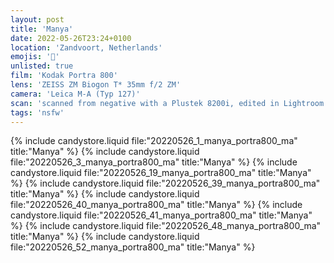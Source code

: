 ```yaml
---
layout: post
title: 'Manya'
date: 2022-05-26T23:24+0100
location: 'Zandvoort, Netherlands'
emojis: '🔞'
unlisted: true
film: 'Kodak Portra 800'
lens: 'ZEISS ZM Biogon T* 35mm f/2 ZM'
camera: 'Leica M-A (Typ 127)'
scan: 'scanned from negative with a Plustek 8200i, edited in Lightroom'
tags: 'nsfw'
---
```


{% include candystore.liquid file:"20220526_1_manya_portra800_ma" title:"Manya" %}
{% include candystore.liquid file:"20220526_3_manya_portra800_ma" title:"Manya" %}
{% include candystore.liquid file:"20220526_19_manya_portra800_ma" title:"Manya" %}
{% include candystore.liquid file:"20220526_39_manya_portra800_ma" title:"Manya" %}
{% include candystore.liquid file:"20220526_40_manya_portra800_ma" title:"Manya" %}
{% include candystore.liquid file:"20220526_41_manya_portra800_ma" title:"Manya" %}
{% include candystore.liquid file:"20220526_48_manya_portra800_ma" title:"Manya" %}
{% include candystore.liquid file:"20220526_52_manya_portra800_ma" title:"Manya" %}